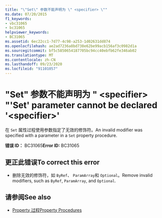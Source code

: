 ```yaml
---
title: "\"Set\" 参数不能声明为 \" <specifier> \""
ms.date: 07/20/2015
f1_keywords:
- vbc31065
- bc31065
helpviewer_keywords:
- BC31065
ms.assetid: 6ec22cc1-7d77-4c98-a253-1d02631dd874
ms.openlocfilehash: ae2ad7236a8bd738e62be99acb156af3c0982d1a
ms.sourcegitcommit: bf5c5850654187705bc94cc40ebfb62fe346ab02
ms.translationtype: MT
ms.contentlocale: zh-CN
ms.lasthandoff: 09/23/2020
ms.locfileid: "91101057"
---
```

# <a name="set-parameter-cannot-be-declared-specifier"></a><span data-ttu-id="90d60-102">"Set" 参数不能声明为 " \<specifier> "</span><span class="sxs-lookup"><span data-stu-id="90d60-102">'Set' parameter cannot be declared '\<specifier>'</span></span>

<span data-ttu-id="90d60-103">在 `Set` 属性过程使用参数指定了无效的修饰符。</span><span class="sxs-lookup"><span data-stu-id="90d60-103">An invalid modifier was specified with a parameter in a `Set` property procedure.</span></span>  
  
 <span data-ttu-id="90d60-104">**错误 ID：** BC31065</span><span class="sxs-lookup"><span data-stu-id="90d60-104">**Error ID:** BC31065</span></span>  
  
## <a name="to-correct-this-error"></a><span data-ttu-id="90d60-105">更正此错误</span><span class="sxs-lookup"><span data-stu-id="90d60-105">To correct this error</span></span>  
  
- <span data-ttu-id="90d60-106">删除无效的修饰符，如 `ByRef`、 `ParamArray`和 `Optional`。</span><span class="sxs-lookup"><span data-stu-id="90d60-106">Remove invalid modifiers, such as `ByRef`, `ParamArray`, and `Optional`.</span></span>  
  
## <a name="see-also"></a><span data-ttu-id="90d60-107">请参阅</span><span class="sxs-lookup"><span data-stu-id="90d60-107">See also</span></span>

- [<span data-ttu-id="90d60-108">Property 过程</span><span class="sxs-lookup"><span data-stu-id="90d60-108">Property Procedures</span></span>](../programming-guide/language-features/procedures/property-procedures.md)
